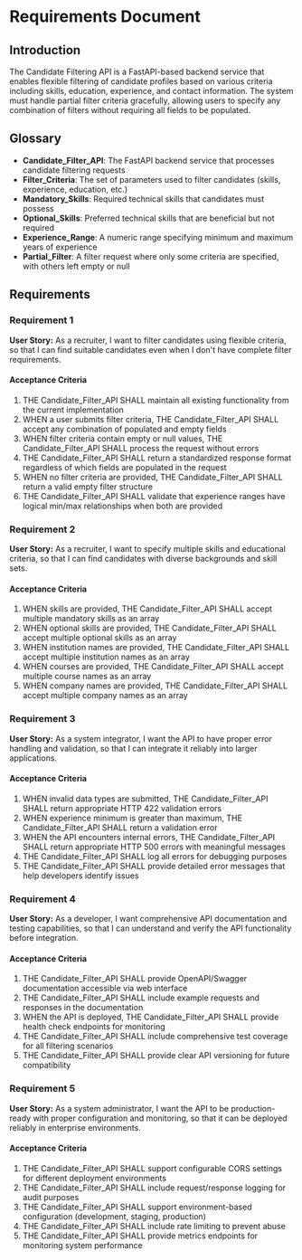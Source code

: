 # Requirements Document

## Introduction

The Candidate Filtering API is a FastAPI-based backend service that enables flexible filtering of candidate profiles based on various criteria including skills, education, experience, and contact information. The system must handle partial filter criteria gracefully, allowing users to specify any combination of filters without requiring all fields to be populated.

## Glossary

- **Candidate_Filter_API**: The FastAPI backend service that processes candidate filtering requests
- **Filter_Criteria**: The set of parameters used to filter candidates (skills, experience, education, etc.)
- **Mandatory_Skills**: Required technical skills that candidates must possess
- **Optional_Skills**: Preferred technical skills that are beneficial but not required
- **Experience_Range**: A numeric range specifying minimum and maximum years of experience
- **Partial_Filter**: A filter request where only some criteria are specified, with others left empty or null

## Requirements

### Requirement 1

**User Story:** As a recruiter, I want to filter candidates using flexible criteria, so that I can find suitable candidates even when I don't have complete filter requirements.

#### Acceptance Criteria

1. THE Candidate_Filter_API SHALL maintain all existing functionality from the current implementation
2. WHEN a user submits filter criteria, THE Candidate_Filter_API SHALL accept any combination of populated and empty fields
3. WHEN filter criteria contain empty or null values, THE Candidate_Filter_API SHALL process the request without errors
4. THE Candidate_Filter_API SHALL return a standardized response format regardless of which fields are populated in the request
5. WHEN no filter criteria are provided, THE Candidate_Filter_API SHALL return a valid empty filter structure
6. THE Candidate_Filter_API SHALL validate that experience ranges have logical min/max relationships when both are provided

### Requirement 2

**User Story:** As a recruiter, I want to specify multiple skills and educational criteria, so that I can find candidates with diverse backgrounds and skill sets.

#### Acceptance Criteria

1. WHEN skills are provided, THE Candidate_Filter_API SHALL accept multiple mandatory skills as an array
2. WHEN optional skills are provided, THE Candidate_Filter_API SHALL accept multiple optional skills as an array
3. WHEN institution names are provided, THE Candidate_Filter_API SHALL accept multiple institution names as an array
4. WHEN courses are provided, THE Candidate_Filter_API SHALL accept multiple course names as an array
5. WHEN company names are provided, THE Candidate_Filter_API SHALL accept multiple company names as an array

### Requirement 3

**User Story:** As a system integrator, I want the API to have proper error handling and validation, so that I can integrate it reliably into larger applications.

#### Acceptance Criteria

1. WHEN invalid data types are submitted, THE Candidate_Filter_API SHALL return appropriate HTTP 422 validation errors
2. WHEN experience minimum is greater than maximum, THE Candidate_Filter_API SHALL return a validation error
3. WHEN the API encounters internal errors, THE Candidate_Filter_API SHALL return appropriate HTTP 500 errors with meaningful messages
4. THE Candidate_Filter_API SHALL log all errors for debugging purposes
5. THE Candidate_Filter_API SHALL provide detailed error messages that help developers identify issues

### Requirement 4

**User Story:** As a developer, I want comprehensive API documentation and testing capabilities, so that I can understand and verify the API functionality before integration.

#### Acceptance Criteria

1. THE Candidate_Filter_API SHALL provide OpenAPI/Swagger documentation accessible via web interface
2. THE Candidate_Filter_API SHALL include example requests and responses in the documentation
3. WHEN the API is deployed, THE Candidate_Filter_API SHALL provide health check endpoints for monitoring
4. THE Candidate_Filter_API SHALL include comprehensive test coverage for all filtering scenarios
5. THE Candidate_Filter_API SHALL provide clear API versioning for future compatibility

### Requirement 5

**User Story:** As a system administrator, I want the API to be production-ready with proper configuration and monitoring, so that it can be deployed reliably in enterprise environments.

#### Acceptance Criteria

1. THE Candidate_Filter_API SHALL support configurable CORS settings for different deployment environments
2. THE Candidate_Filter_API SHALL include request/response logging for audit purposes
3. THE Candidate_Filter_API SHALL support environment-based configuration (development, staging, production)
4. THE Candidate_Filter_API SHALL include rate limiting to prevent abuse
5. THE Candidate_Filter_API SHALL provide metrics endpoints for monitoring system performance